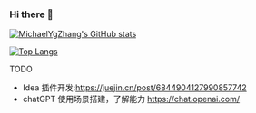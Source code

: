 ### Hi there 👋
[![MichaelYgZhang's GitHub stats](https://github-readme-stats.vercel.app/api?username=MichaelYgZhang&count_private=true&show_icons=true)](https://github.com/anuraghazra/github-readme-stats)

[![Top Langs](https://github-readme-stats.vercel.app/api/top-langs/?username=MichaelYgZhang&layout=compact&count_private=true&show_icons=true)](https://github.com/anuraghazra/github-readme-stats)


TODO
- Idea 插件开发:https://juejin.cn/post/6844904127990857742
- chatGPT 使用场景搭建，了解能力 https://chat.openai.com/

